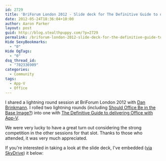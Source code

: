 ```yaml
---
id: 2729
title: 'BriForum London 2012 - Slide deck for The Definitive Guide to delivering Office with App-V'
date: 2012-05-24T18:36:04+10:00
author: Aaron Parker
layout: post
guid: http://blog.stealthpuppy.com/?p=2729
permalink: /briforum-london-2012-slide-deck-for-the-definitive-guide-to-delivering-office-with-app-v/
Hide SexyBookmarks:
  - "0"
Hide OgTags:
  - "0"
dsq_thread_id:
  - "702336909"
categories:
  - Community
tags:
  - App-V
  - Office
---
```

I shared a lightning round session at BriForum London 2012 with [Dan Brinkmann](http://twitter.com/dbrinkmann). I rolled two lightning rounds (including [Should Office Be in the Base Image?](http://briforum.com/Europe/sessions.html#officebaseimage)) into one with [The Definitive Guide to delivering Office with App-V](http://briforum.com/Europe/sessions.html#deployingmsoffice).

We were very lucky to have a great turn out considering the strong competition in the other sessions for that slot. Thanks to those who attended, it was very much appreciated.

If you're interested in taking a look at the slide deck, I've embedded ([via SkyDrive](http://sdrv.ms/KiNCm7)) it below:
